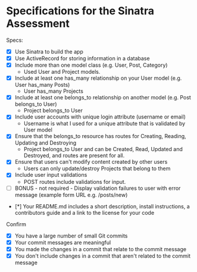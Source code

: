 # Specifications for the Sinatra Assessment

Specs:

- [x] Use Sinatra to build the app
- [x] Use ActiveRecord for storing information in a database
- [x] Include more than one model class (e.g. User, Post, Category)
  * Used User and Project models.
- [x] Include at least one has_many relationship on your User model (e.g. User has_many Posts)
  * User has_many Projects
- [x] Include at least one belongs_to relationship on another model (e.g. Post belongs_to User)
  * Project belongs_to User
- [x] Include user accounts with unique login attribute (username or email)
  * Username is what I used for a unique attribute that is validated by User model
- [x] Ensure that the belongs_to resource has routes for Creating, Reading, Updating and Destroying
  * Project belongs_to User and can be Created, Read, Updated and Destroyed, and routes are present for all.
- [x] Ensure that users can't modify content created by other users
  * Users can only update/destroy Projects that belong to them
- [x] Include user input validations
  * POST routes include validations for input.
- [ ] BONUS - not required - Display validation failures to user with error message (example form URL e.g. /posts/new)
- [*] Your README.md includes a short description, install instructions, a contributors guide and a link to the license for your code

Confirm
- [x] You have a large number of small Git commits
- [x] Your commit messages are meaningful
- [x] You made the changes in a commit that relate to the commit message
- [x] You don't include changes in a commit that aren't related to the commit message